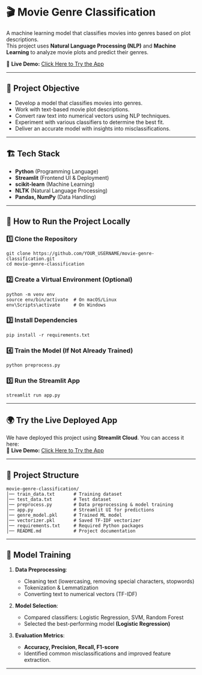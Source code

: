 # 🎬 Movie Genre Classification

A machine learning model that classifies movies into genres based on plot descriptions.  
This project uses **Natural Language Processing (NLP)** and **Machine Learning** to analyze movie plots and predict their genres.

🚀 **Live Demo:** [Click Here to Try the App](https://your-streamlit-app-url)  

---

## 📌 Project Objective
- Develop a model that classifies movies into genres.
- Work with text-based movie plot descriptions.
- Convert raw text into numerical vectors using NLP techniques.
- Experiment with various classifiers to determine the best fit.
- Deliver an accurate model with insights into misclassifications.

---

## 🏗️ Tech Stack
- **Python** (Programming Language)
- **Streamlit** (Frontend UI & Deployment)
- **scikit-learn** (Machine Learning)
- **NLTK** (Natural Language Processing)
- **Pandas, NumPy** (Data Handling)

---

## 🚀 How to Run the Project Locally

### 1️⃣ **Clone the Repository**
```
git clone https://github.com/YOUR_USERNAME/movie-genre-classification.git
cd movie-genre-classification
```
### 2️⃣ **Create a Virtual Environment (Optional)**
```
python -m venv env
source env/bin/activate  # On macOS/Linux
env\Scripts\activate     # On Windows
```

### 3️⃣ **Install Dependencies**
```
pip install -r requirements.txt
```

### 4️⃣ **Train the Model (If Not Already Trained)**
```
python preprocess.py
```

### 5️⃣ **Run the Streamlit App**
```
streamlit run app.py
```

---

## 🌍 Try the Live Deployed App
We have deployed this project using **Streamlit Cloud**. You can access it here:  
🔗 **Live Demo:** [Click Here to Try the App](https://your-streamlit-app-url)

---

## 📂 Project Structure
```
movie-genre-classification/
│── train_data.txt       # Training dataset
│── test_data.txt        # Test dataset
│── preprocess.py        # Data preprocessing & model training
│── app.py               # Streamlit UI for predictions
│── genre_model.pkl      # Trained ML model
│── vectorizer.pkl       # Saved TF-IDF vectorizer
│── requirements.txt     # Required Python packages
│── README.md            # Project documentation
```

---

## 🔬 Model Training
1. **Data Preprocessing**:  
   - Cleaning text (lowercasing, removing special characters, stopwords)
   - Tokenization & Lemmatization
   - Converting text to numerical vectors (TF-IDF)
  
2. **Model Selection**:  
   - Compared classifiers: Logistic Regression, SVM, Random Forest  
   - Selected the best-performing model **(Logistic Regression)**  

3. **Evaluation Metrics**:  
   - **Accuracy, Precision, Recall, F1-score**
   - Identified common misclassifications and improved feature extraction.

---

